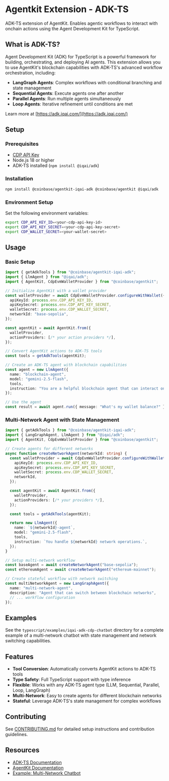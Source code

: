 # Agentkit Extension - ADK-TS

ADK-TS extension of AgentKit. Enables agentic workflows to interact with onchain actions using the Agent Development Kit for TypeScript.

## What is ADK-TS?

Agent Development Kit (ADK) for TypeScript is a powerful framework for building, orchestrating, and deploying AI agents. This extension allows you to use AgentKit's blockchain capabilities with ADK-TS's advanced workflow orchestration, including:

- **LangGraph Agents**: Complex workflows with conditional branching and state management
- **Sequential Agents**: Execute agents one after another
- **Parallel Agents**: Run multiple agents simultaneously
- **Loop Agents**: Iterative refinement until conditions are met

Learn more at [https://adk.iqai.com/](https://adk.iqai.com/)

## Setup

### Prerequisites

- [CDP API Key](https://portal.cdp.coinbase.com/access/api)
- Node.js 18 or higher
- ADK-TS installed (`npm install @iqai/adk`)

### Installation

```bash
npm install @coinbase/agentkit-iqai-adk @coinbase/agentkit @iqai/adk
```

### Environment Setup

Set the following environment variables:

```bash
export CDP_API_KEY_ID=<your-cdp-api-key-id>
export CDP_API_KEY_SECRET=<your-cdp-api-key-secret>
export CDP_WALLET_SECRET=<your-wallet-secret>
```

## Usage

### Basic Setup

```typescript
import { getAdkTools } from "@coinbase/agentkit-iqai-adk";
import { LlmAgent } from "@iqai/adk";
import { AgentKit, CdpEvmWalletProvider } from "@coinbase/agentkit";

// Initialize AgentKit with a wallet provider
const walletProvider = await CdpEvmWalletProvider.configureWithWallet({
  apiKeyId: process.env.CDP_API_KEY_ID,
  apiKeySecret: process.env.CDP_API_KEY_SECRET,
  walletSecret: process.env.CDP_WALLET_SECRET,
  networkId: "base-sepolia",
});

const agentKit = await AgentKit.from({
  walletProvider,
  actionProviders: [/* your action providers */],
});

// Convert AgentKit actions to ADK-TS tools
const tools = getAdkTools(agentKit);

// Create an ADK-TS agent with blockchain capabilities
const agent = new LlmAgent({
  name: "blockchain-agent",
  model: "gemini-2.5-flash",
  tools,
  instruction: "You are a helpful blockchain agent that can interact onchain.",
});

// Use the agent
const result = await agent.run({ message: "What's my wallet balance?" });
```

### Multi-Network Agent with State Management

```typescript
import { getAdkTools } from "@coinbase/agentkit-iqai-adk";
import { LangGraphAgent, LlmAgent } from "@iqai/adk";
import { AgentKit, CdpEvmWalletProvider } from "@coinbase/agentkit";

// Create agents for different networks
async function createNetworkAgent(networkId: string) {
  const walletProvider = await CdpEvmWalletProvider.configureWithWallet({
    apiKeyId: process.env.CDP_API_KEY_ID,
    apiKeySecret: process.env.CDP_API_KEY_SECRET,
    walletSecret: process.env.CDP_WALLET_SECRET,
    networkId,
  });

  const agentKit = await AgentKit.from({
    walletProvider,
    actionProviders: [/* your providers */],
  });

  const tools = getAdkTools(agentKit);

  return new LlmAgent({
    name: `${networkId}-agent`,
    model: "gemini-2.5-flash",
    tools,
    instruction: `You handle ${networkId} network operations.`,
  });
}

// Setup multi-network workflow
const baseAgent = await createNetworkAgent("base-sepolia");
const ethereumAgent = await createNetworkAgent("ethereum-mainnet");

// Create stateful workflow with network switching
const multiNetworkAgent = new LangGraphAgent({
  name: "multi-network-agent",
  description: "Agent that can switch between blockchain networks",
  // ... workflow configuration
});
```

## Examples

See the `typescript/examples/iqai-adk-cdp-chatbot` directory for a complete example of a multi-network chatbot with state management and network switching capabilities.

## Features

- **Tool Conversion**: Automatically converts AgentKit actions to ADK-TS tools
- **Type Safety**: Full TypeScript support with type inference
- **Flexible**: Works with any ADK-TS agent type (LLM, Sequential, Parallel, Loop, LangGraph)
- **Multi-Network**: Easy to create agents for different blockchain networks
- **Stateful**: Leverage ADK-TS's state management for complex workflows

## Contributing

See [CONTRIBUTING.md](../../../CONTRIBUTING.md) for detailed setup instructions and contribution guidelines.

## Resources

- [ADK-TS Documentation](https://adk.iqai.com/)
- [AgentKit Documentation](https://docs.cdp.coinbase.com/agentkit/docs/welcome)
- [Example: Multi-Network Chatbot](../../examples/iqai-adk-cdp-chatbot/)
